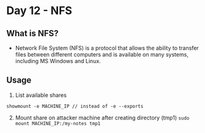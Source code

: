 # Day 12 - NFS

## What is NFS?
- Network File System (NFS) is a protocol that allows the ability to transfer files between different computers and is available on many systems, including MS Windows and Linux.

## Usage
1. List available shares
```
showmount -e MACHINE_IP // instead of -e --exports
```

2. Mount share on attacker machine after creating directory (tmp1)
`sudo mount MACHINE_IP:/my-notes tmp1`

